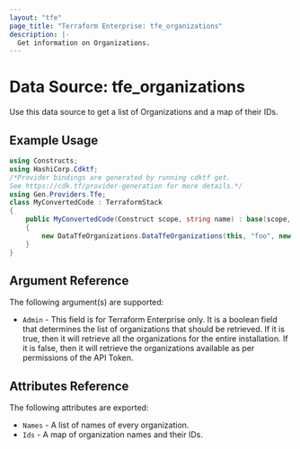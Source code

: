 ```yaml
---
layout: "tfe"
page_title: "Terraform Enterprise: tfe_organizations"
description: |-
  Get information on Organizations.
---
```


# Data Source: tfe_organizations

Use this data source to get a list of Organizations and a map of their IDs.

## Example Usage

```csharp
using Constructs;
using HashiCorp.Cdktf;
/*Provider bindings are generated by running cdktf get.
See https://cdk.tf/provider-generation for more details.*/
using Gen.Providers.Tfe;
class MyConvertedCode : TerraformStack
{
    public MyConvertedCode(Construct scope, string name) : base(scope, name)
    {
        new DataTfeOrganizations.DataTfeOrganizations(this, "foo", new DataTfeOrganizationsConfig { });
    }
}
```

## Argument Reference

The following argument(s) are supported:

* `Admin` - This field is for Terraform Enterprise only. It is a boolean field that determines
  the list of organizations that should be retrieved. If it is true, then it will retrieve all
  the organizations for the entire installation. If it is false, then it will retrieve the
  organizations available as per permissions of the API Token.

## Attributes Reference

The following attributes are exported:

* `Names` - A list of names of every organization.
* `Ids` - A map of organization names and their IDs.

<!-- cache-key: cdktf-0.17.0-pre.15 input-354a91021f4f79c63498ca2f5ff88c87a3b80ebfa8571ca6f38023f333a05e12 -->